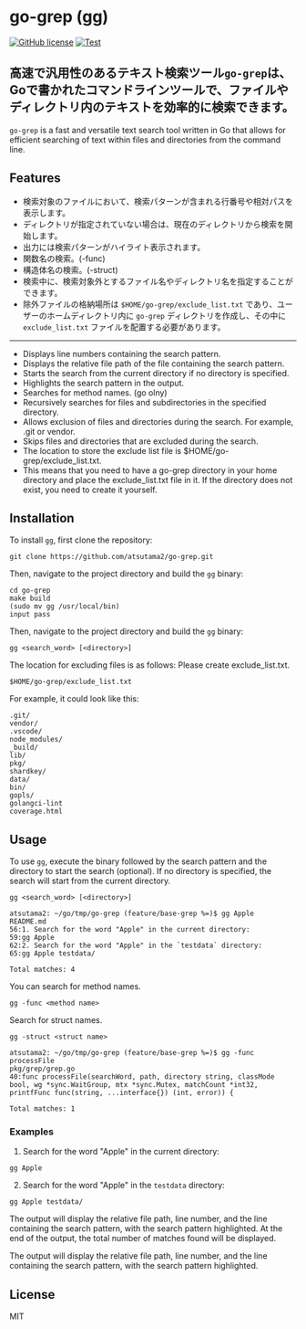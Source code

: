 # go-grep (gg)
[![GitHub license](https://img.shields.io/github/license/onozaty/json2csv)](https://github.com/onozaty/json2csv/blob/main/LICENSE)
[![Test](https://github.com/atsutama2/go-grep/actions/workflows/ci.yml/badge.svg)](https://github.com/atsutama2/go-grep/actions/workflows/ci.yml)

高速で汎用性のあるテキスト検索ツール`go-grep`は、Goで書かれたコマンドラインツールで、ファイルやディレクトリ内のテキストを効率的に検索できます。
---
`go-grep` is a fast and versatile text search tool written in Go that allows for efficient searching of text within files and directories from the command line.

## Features

- 検索対象のファイルにおいて、検索パターンが含まれる行番号や相対パスを表示します。
- ディレクトリが指定されていない場合は、現在のディレクトリから検索を開始します。
- 出力には検索パターンがハイライト表示されます。
- 関数名の検索。(-func)
- 構造体名の検索。(-struct)
- 検索中に、検索対象外とするファイル名やディレクトリ名を指定することができます。
- 除外ファイルの格納場所は `$HOME/go-grep/exclude_list.txt` であり、ユーザーのホームディレクトリ内に `go-grep` ディレクトリを作成し、その中に `exclude_list.txt` ファイルを配置する必要があります。
---
- Displays line numbers containing the search pattern.
- Displays the relative file path of the file containing the search pattern.
- Starts the search from the current directory if no directory is specified.
- Highlights the search pattern in the output.
- Searches for method names. (go olny)
- Recursively searches for files and subdirectories in the specified directory.
- Allows exclusion of files and directories during the search. For example, .git or vendor.
- Skips files and directories that are excluded during the search.
- The location to store the exclude list file is $HOME/go-grep/exclude_list.txt.
- This means that you need to have a go-grep directory in your home directory and place the exclude_list.txt file in it. If the directory does not exist, you need to create it yourself.

## Installation

To install `gg`, first clone the repository:

```
git clone https://github.com/atsutama2/go-grep.git
```

Then, navigate to the project directory and build the `gg` binary:

```
cd go-grep
make build
(sudo mv gg /usr/local/bin)
input pass
```

Then, navigate to the project directory and build the `gg` binary:

```
gg <search_word> [<directory>]
```

The location for excluding files is as follows:
Please create exclude_list.txt.
```
$HOME/go-grep/exclude_list.txt
```

For example, it could look like this:
```
.git/
vendor/
.vscode/
node_modules/
_build/
lib/
pkg/
shardkey/
data/
bin/
gopls/
golangci-lint
coverage.html
```

## Usage

To use `gg`, execute the binary followed by the search pattern and the directory to start the search (optional). If no directory is specified, the search will start from the current directory.

```
gg <search_word> [<directory>]
```

```
atsutama2: ~/go/tmp/go-grep (feature/base-grep %=)$ gg Apple
README.md
56:1. Search for the word "Apple" in the current directory:
59:gg Apple
62:2. Search for the word "Apple" in the `testdata` directory:
65:gg Apple testdata/

Total matches: 4
```

You can search for method names.
```
gg -func <method name>
```

Search for struct names.
```
gg -struct <struct name>
```

```
atsutama2: ~/go/tmp/go-grep (feature/base-grep %=)$ gg -func processFile
pkg/grep/grep.go
40:func processFile(searchWord, path, directory string, classMode bool, wg *sync.WaitGroup, mtx *sync.Mutex, matchCount *int32, printfFunc func(string, ...interface{}) (int, error)) {

Total matches: 1
```

### Examples

1. Search for the word "Apple" in the current directory:

```
gg Apple
```

2. Search for the word "Apple" in the `testdata` directory:

```
gg Apple testdata/
```

The output will display the relative file path, line number, and the line containing the search pattern, with the search pattern highlighted. At the end of the output, the total number of matches found will be displayed.

The output will display the relative file path, line number, and the line containing the search pattern, with the search pattern highlighted.

## License
MIT
